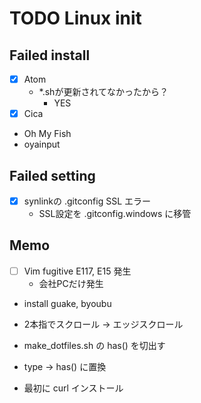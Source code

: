 # TODO Linux init

## Failed install

- [X] Atom
  - *.shが更新されてなかったから？
    - YES
- [x] Cica
- Oh My Fish
- oyainput

## Failed setting

- [x] synlinkの .gitconfig SSL エラー
  - SSL設定を .gitconfig.windows に移管

## Memo

- [ ] Vim fugitive E117, E15 発生
  - 会社PCだけ発生
- install guake, byoubu
- 2本指でスクロール -> エッジスクロール

- make_dotfiles.sh の has() を切出す
- type -> has() に置換
- 最初に curl インストール
